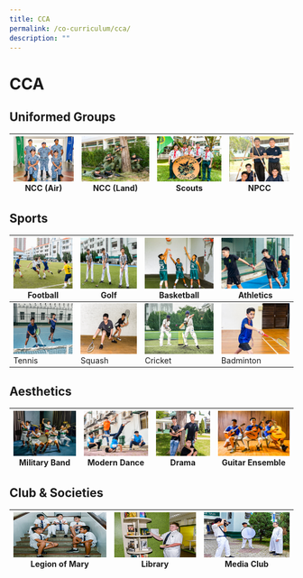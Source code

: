 ```yaml
---
title: CCA
permalink: /co-curriculum/cca/
description: ""
---
```

# CCA


## Uniformed Groups


| <img src="images/NCC(air).jpg" style="width:250px; height:80px"/> NCC (Air)| <img src="images/NCC%20(land).jpg" style="width:250px; height:80px"/> NCC (Land) | <img src="/images/Scouts.jpg" style="width:250px; height:80px"/> Scouts | <img src="/images/NPCC.jpg" style="width:250px; height:80px"/> NPCC |
|-----|-----|-----|-----|


Sports
------

| <img src="/images/football.jpg" style="width:250px; height:90px"/> Football  | <img src="/images/Golf.jpg" style="width:250px; height:90px"/> Golf | <img src="/images/Basketball.jpg" style="width:250px; height:90px"/> Basketball | <img src="/images/track%20n%20Field.jpg" style="width:250px; height:90px"/> Athletics |
|-----|-----|-----|-----|
| <img src="/images/tennis.jpg" style="width:250px; height:90px"/> Tennis  | <img src="/images/Squash.jpg" style="width:250px; height:90px"/> Squash | <img src="/images/Cricket.jpg" style="width:250px; height:90px"/> Cricket | <img src="/images/Badminton.jpg" style="width:250px; height:90px"/> Badminton |

Aesthetics
----------
| <img src="images/Military%20Band.jpg" style="width:250px; height:80px"/> Military Band  | <img src="images/dance.jpg" style="width:250px; height:80px"/> Modern Dance | <img src="/images/drama.jpg" style="width:250px; height:80px"/> Drama | <img src="/images/Guitar%20Ensemble.jpg" style="width:250px; height:80px"/> Guitar Ensemble |
|-----|-----|-----|-----|

Club & Societies
----------------

| <img src="images/legion%20of%20mary.jpg" style="width:250px; height:80px"/> Legion of Mary  | <img src="/images/Library.jpg" style="width:250px; height:80px"/> Library | <img src="/images/media%20and%20design.jpg" style="width:250px; height:80px"/> Media Club |
|-----|-----|-----|